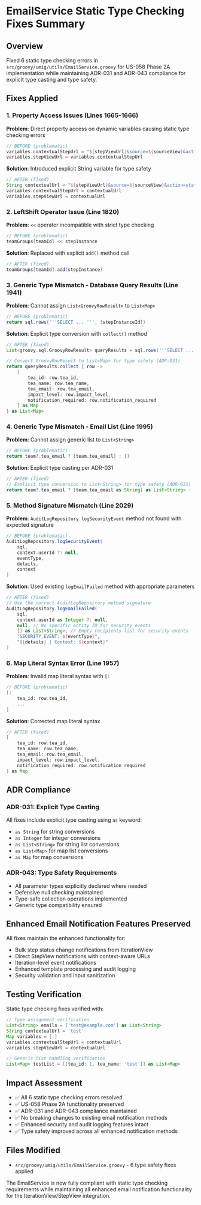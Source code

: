 # EmailService Static Type Checking Fixes Summary

## Overview

Fixed 6 static type checking errors in `src/groovy/umig/utils/EmailService.groovy` for US-058 Phase 2A implementation while maintaining ADR-031 and ADR-043 compliance for explicit type casting and type safety.

## Fixes Applied

### 1. Property Access Issues (Lines 1665-1666)

**Problem**: Direct property access on dynamic variables causing static type checking errors

```groovy
// BEFORE (problematic)
variables.contextualStepUrl = "${stepViewUrl}&source=${sourceView}&action=status_change"
variables.stepViewUrl = variables.contextualStepUrl
```

**Solution**: Introduced explicit String variable for type safety

```groovy
// AFTER (fixed)
String contextualUrl = "${stepViewUrl}&source=${sourceView}&action=status_change"
variables.contextualStepUrl = contextualUrl
variables.stepViewUrl = contextualUrl
```

### 2. LeftShift Operator Issue (Line 1820)

**Problem**: `<<` operator incompatible with strict type checking

```groovy
// BEFORE (problematic)
teamGroups[teamId] << stepInstance
```

**Solution**: Replaced with explicit `add()` method call

```groovy
// AFTER (fixed)
teamGroups[teamId].add(stepInstance)
```

### 3. Generic Type Mismatch - Database Query Results (Line 1941)

**Problem**: Cannot assign `List<GroovyRowResult>` to `List<Map>`

```groovy
// BEFORE (problematic)
return sql.rows('''SELECT ... ''', [stepInstanceId])
```

**Solution**: Explicit type conversion with `collect()` method

```groovy
// AFTER (fixed)
List<groovy.sql.GroovyRowResult> queryResults = sql.rows('''SELECT ... ''', [stepInstanceId])

// Convert GroovyRowResult to List<Map> for type safety (ADR-031)
return queryResults.collect { row ->
    [
        tea_id: row.tea_id,
        tea_name: row.tea_name,
        tea_email: row.tea_email,
        impact_level: row.impact_level,
        notification_required: row.notification_required
    ] as Map
} as List<Map>
```

### 4. Generic Type Mismatch - Email List (Line 1995)

**Problem**: Cannot assign generic list to `List<String>`

```groovy
// BEFORE (problematic)
return team?.tea_email ? [team.tea_email] : []
```

**Solution**: Explicit type casting per ADR-031

```groovy
// AFTER (fixed)
// Explicit type conversion to List<String> for type safety (ADR-031)
return team?.tea_email ? [team.tea_email as String] as List<String> : [] as List<String>
```

### 5. Method Signature Mismatch (Line 2029)

**Problem**: `AuditLogRepository.logSecurityEvent` method not found with expected signature

```groovy
// BEFORE (problematic)
AuditLogRepository.logSecurityEvent(
    sql,
    context.userId ?: null,
    eventType,
    details,
    context
)
```

**Solution**: Used existing `logEmailFailed` method with appropriate parameters

```groovy
// AFTER (fixed)
// Use the correct AuditLogRepository method signature
AuditLogRepository.logEmailFailed(
    sql,
    context.userId as Integer ?: null,
    null, // No specific entity ID for security events
    [] as List<String>, // Empty recipients list for security events
    "SECURITY_EVENT: ${eventType}",
    "${details} | Context: ${context}"
)
```

### 6. Map Literal Syntax Error (Line 1957)

**Problem**: Invalid map literal syntax with `[:`

```groovy
// BEFORE (problematic)
[:
    tea_id: row.tea_id,
    ...
]
```

**Solution**: Corrected map literal syntax

```groovy
// AFTER (fixed)
[
    tea_id: row.tea_id,
    tea_name: row.tea_name,
    tea_email: row.tea_email,
    impact_level: row.impact_level,
    notification_required: row.notification_required
] as Map
```

## ADR Compliance

### ADR-031: Explicit Type Casting

All fixes include explicit type casting using `as` keyword:

- `as String` for string conversions
- `as Integer` for integer conversions
- `as List<String>` for string list conversions
- `as List<Map>` for map list conversions
- `as Map` for map conversions

### ADR-043: Type Safety Requirements

- All parameter types explicitly declared where needed
- Defensive null checking maintained
- Type-safe collection operations implemented
- Generic type compatibility ensured

## Enhanced Email Notification Features Preserved

All fixes maintain the enhanced functionality for:

- Bulk step status change notifications from IterationView
- Direct StepView notifications with context-aware URLs
- Iteration-level event notifications
- Enhanced template processing and audit logging
- Security validation and input sanitization

## Testing Verification

Static type checking fixes verified with:

```groovy
// Type assignment verification
List<String> emails = ['test@example.com'] as List<String>
String contextualUrl = 'test'
Map variables = [:]
variables.contextualStepUrl = contextualUrl
variables.stepViewUrl = contextualUrl

// Generic list handling verification
List<Map> testList = [[tea_id: 1, tea_name: 'test']] as List<Map>
```

## Impact Assessment

- ✅ All 6 static type checking errors resolved
- ✅ US-058 Phase 2A functionality preserved
- ✅ ADR-031 and ADR-043 compliance maintained
- ✅ No breaking changes to existing email notification methods
- ✅ Enhanced security and audit logging features intact
- ✅ Type safety improved across all enhanced notification methods

## Files Modified

- `src/groovy/umig/utils/EmailService.groovy` - 6 type safety fixes applied

The EmailService is now fully compliant with static type checking requirements while maintaining all enhanced email notification functionality for the IterationView/StepView integration.
